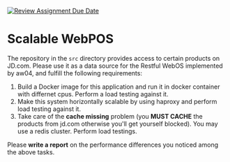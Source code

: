 [![Review Assignment Due Date](https://classroom.github.com/assets/deadline-readme-button-24ddc0f5d75046c5622901739e7c5dd533143b0c8e959d652212380cedb1ea36.svg)](https://classroom.github.com/a/1h1ehu8e)
# Scalable WebPOS

The repository in the `src` directory provides access to certain products on JD.com. Please use it as a data source for the Restful WebOS implemented by aw04, and fulfill the following requirements:

1. Build a Docker image for this application and run it in docker container with differnet cpus. Perform a load testing against it.
2. Make this system horizontally scalable by using haproxy and perform load testing against it.
3. Take care of the **cache missing** problem (you **MUST CACHE** the products from jd.com otherwise you'll get yourself blocked). You may use a redis cluster. Perform load testings.

Please **write a report** on the performance differences you noticed among the above tasks.

